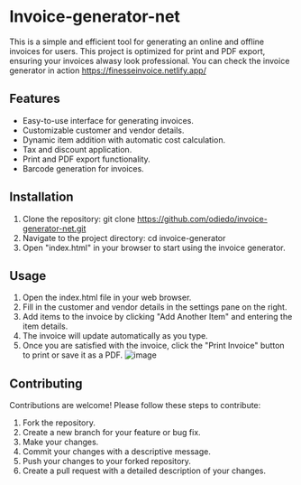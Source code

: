 # Invoice-generator-net
This is a simple and efficient tool for generating an online and offline invoices for users. This project is optimized for print and PDF export, ensuring your invoices alwasy look professional. You can check the invoice generator in action https://finesseinvoice.netlify.app/ 

## Features
- Easy-to-use interface for generating invoices.
- Customizable customer and vendor details.
- Dynamic item addition with automatic cost calculation.
- Tax and discount application.
- Print and PDF export functionality.
- Barcode generation for invoices.

## Installation
1. Clone the repository: git clone https://github.com/odiedo/invoice-generator-net.git
2. Navigate to the project directory: cd invoice-generator
3. Open "index.html" in your browser to start using the invoice generator.

## Usage
1. Open the index.html file in your web browser.
2. Fill in the customer and vendor details in the settings pane on the right.
3. Add items to the invoice by clicking "Add Another Item" and entering the item details.
4. The invoice will update automatically as you type.
5. Once you are satisfied with the invoice, click the "Print Invoice" button to print or save it as a PDF.
![image](https://github.com/odiedo/invoice-generator-net/assets/38892005/5ae2fd54-b5c3-4043-b044-60a06d08321c)

## Contributing
Contributions are welcome! Please follow these steps to contribute:
1. Fork the repository.
2. Create a new branch for your feature or bug fix.
3. Make your changes.
4. Commit your changes with a descriptive message.
5. Push your changes to your forked repository.
6. Create a pull request with a detailed description of your changes.
